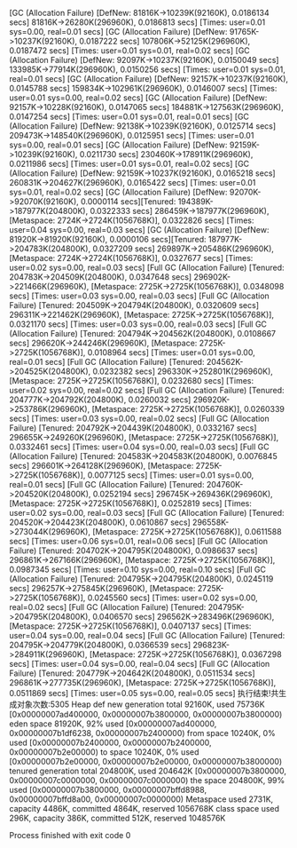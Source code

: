 [GC (Allocation Failure) [DefNew: 81816K->10239K(92160K), 0.0186134 secs] 81816K->26280K(296960K), 0.0186813 secs] [Times: user=0.01 sys=0.00, real=0.01 secs] 
[GC (Allocation Failure) [DefNew: 91765K->10237K(92160K), 0.0187222 secs] 107806K->52125K(296960K), 0.0187472 secs] [Times: user=0.01 sys=0.01, real=0.02 secs] 
[GC (Allocation Failure) [DefNew: 92097K->10237K(92160K), 0.0150049 secs] 133985K->77914K(296960K), 0.0150256 secs] [Times: user=0.01 sys=0.01, real=0.01 secs] 
[GC (Allocation Failure) [DefNew: 92157K->10237K(92160K), 0.0145788 secs] 159834K->102961K(296960K), 0.0146007 secs] [Times: user=0.01 sys=0.00, real=0.02 secs] 
[GC (Allocation Failure) [DefNew: 92157K->10228K(92160K), 0.0147065 secs] 184881K->127563K(296960K), 0.0147254 secs] [Times: user=0.01 sys=0.01, real=0.01 secs] 
[GC (Allocation Failure) [DefNew: 92138K->10239K(92160K), 0.0125714 secs] 209473K->148540K(296960K), 0.0125951 secs] [Times: user=0.01 sys=0.00, real=0.01 secs] 
[GC (Allocation Failure) [DefNew: 92159K->10239K(92160K), 0.0211730 secs] 230460K->178911K(296960K), 0.0211986 secs] [Times: user=0.01 sys=0.01, real=0.02 secs] 
[GC (Allocation Failure) [DefNew: 92159K->10237K(92160K), 0.0165218 secs] 260831K->204627K(296960K), 0.0165422 secs] [Times: user=0.01 sys=0.01, real=0.02 secs] 
[GC (Allocation Failure) [DefNew: 92070K->92070K(92160K), 0.0000114 secs][Tenured: 194389K->187977K(204800K), 0.0322333 secs] 286459K->187977K(296960K), [Metaspace: 2724K->2724K(1056768K)], 0.0322826 secs] [Times: user=0.04 sys=0.00, real=0.03 secs] 
[GC (Allocation Failure) [DefNew: 81920K->81920K(92160K), 0.0000106 secs][Tenured: 187977K->204783K(204800K), 0.0327209 secs] 269897K->205486K(296960K), [Metaspace: 2724K->2724K(1056768K)], 0.0327677 secs] [Times: user=0.02 sys=0.00, real=0.03 secs] 
[Full GC (Allocation Failure) [Tenured: 204783K->204509K(204800K), 0.0347648 secs] 296902K->221466K(296960K), [Metaspace: 2725K->2725K(1056768K)], 0.0348098 secs] [Times: user=0.03 sys=0.00, real=0.03 secs] 
[Full GC (Allocation Failure) [Tenured: 204509K->204794K(204800K), 0.0320609 secs] 296311K->221462K(296960K), [Metaspace: 2725K->2725K(1056768K)], 0.0321170 secs] [Times: user=0.03 sys=0.00, real=0.03 secs] 
[Full GC (Allocation Failure) [Tenured: 204794K->204562K(204800K), 0.0108667 secs] 296620K->244246K(296960K), [Metaspace: 2725K->2725K(1056768K)], 0.0108964 secs] [Times: user=0.01 sys=0.00, real=0.01 secs] 
[Full GC (Allocation Failure) [Tenured: 204562K->204525K(204800K), 0.0232382 secs] 296330K->252801K(296960K), [Metaspace: 2725K->2725K(1056768K)], 0.0232680 secs] [Times: user=0.02 sys=0.00, real=0.02 secs] 
[Full GC (Allocation Failure) [Tenured: 204777K->204792K(204800K), 0.0260032 secs] 296920K->253786K(296960K), [Metaspace: 2725K->2725K(1056768K)], 0.0260339 secs] [Times: user=0.03 sys=0.00, real=0.02 secs] 
[Full GC (Allocation Failure) [Tenured: 204792K->204439K(204800K), 0.0332167 secs] 296655K->249260K(296960K), [Metaspace: 2725K->2725K(1056768K)], 0.0332461 secs] [Times: user=0.04 sys=0.00, real=0.03 secs] 
[Full GC (Allocation Failure) [Tenured: 204583K->204583K(204800K), 0.0076845 secs] 296601K->264128K(296960K), [Metaspace: 2725K->2725K(1056768K)], 0.0077125 secs] [Times: user=0.01 sys=0.00, real=0.01 secs] 
[Full GC (Allocation Failure) [Tenured: 204760K->204520K(204800K), 0.0252194 secs] 296745K->269436K(296960K), [Metaspace: 2725K->2725K(1056768K)], 0.0252819 secs] [Times: user=0.02 sys=0.00, real=0.03 secs] 
[Full GC (Allocation Failure) [Tenured: 204520K->204423K(204800K), 0.0610867 secs] 296558K->273044K(296960K), [Metaspace: 2725K->2725K(1056768K)], 0.0611588 secs] [Times: user=0.06 sys=0.01, real=0.06 secs] 
[Full GC (Allocation Failure) [Tenured: 204702K->204795K(204800K), 0.0986637 secs] 296861K->267166K(296960K), [Metaspace: 2725K->2725K(1056768K)], 0.0987345 secs] [Times: user=0.10 sys=0.00, real=0.10 secs] 
[Full GC (Allocation Failure) [Tenured: 204795K->204795K(204800K), 0.0245119 secs] 296257K->275845K(296960K), [Metaspace: 2725K->2725K(1056768K)], 0.0245560 secs] [Times: user=0.02 sys=0.00, real=0.02 secs] 
[Full GC (Allocation Failure) [Tenured: 204795K->204795K(204800K), 0.0406570 secs] 296562K->283496K(296960K), [Metaspace: 2725K->2725K(1056768K)], 0.0407137 secs] [Times: user=0.04 sys=0.00, real=0.04 secs] 
[Full GC (Allocation Failure) [Tenured: 204795K->204779K(204800K), 0.0366539 secs] 296823K->284911K(296960K), [Metaspace: 2725K->2725K(1056768K)], 0.0367298 secs] [Times: user=0.04 sys=0.00, real=0.04 secs] 
[Full GC (Allocation Failure) [Tenured: 204779K->204642K(204800K), 0.0511534 secs] 296861K->277735K(296960K), [Metaspace: 2725K->2725K(1056768K)], 0.0511869 secs] [Times: user=0.05 sys=0.00, real=0.05 secs] 
执行结束!共生成对象次数:5305
Heap
 def new generation   total 92160K, used 75736K [0x00000007ad400000, 0x00000007b3800000, 0x00000007b3800000)
  eden space 81920K,  92% used [0x00000007ad400000, 0x00000007b1df6238, 0x00000007b2400000)
  from space 10240K,   0% used [0x00000007b2400000, 0x00000007b2400000, 0x00000007b2e00000)
  to   space 10240K,   0% used [0x00000007b2e00000, 0x00000007b2e00000, 0x00000007b3800000)
 tenured generation   total 204800K, used 204642K [0x00000007b3800000, 0x00000007c0000000, 0x00000007c0000000)
   the space 204800K,  99% used [0x00000007b3800000, 0x00000007bffd8988, 0x00000007bffd8a00, 0x00000007c0000000)
 Metaspace       used 2731K, capacity 4486K, committed 4864K, reserved 1056768K
  class space    used 296K, capacity 386K, committed 512K, reserved 1048576K

Process finished with exit code 0
